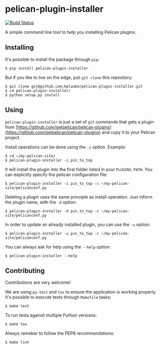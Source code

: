 # pelican-plugin-installer

[![Build Status](https://travis-ci.org/kplaube/pelican-plugin-installer.svg?branch=master)](https://travis-ci.org/kplaube/pelican-plugin-installer)

A simple command line tool to help you installing Pelican plugins.

## Installing

It's possible to install the package through `pip`:

```
$ pip install pelican-plugin-installer
```

But if you like to live on the edge, just `git clone` this repository:

```
$ git clone git@github.com:kplaube/pelican-plugin-installer.git
$ cd pelican-plugin-installer/
$ python setup.py install
```

## Using

`pelican-plugin-installer` is just a set of `git` commands that gets a plugin from [https://github.com/getpelican/pelican-plugins](https://github.com/getpelican/pelican-plugins) and copy it to your Pelican project.

Install operations can be done using the `-i` option. Example:

```
$ cd ~/my-pelican-site/
$ pelican-plugin-installer -i pin_to_top
```

It will install the plugin into the first folder listed in your `PLUGINS_PATH`. You can explicitly specify the pelican configuration file:

```
$ pelican-plugin-installer -i pin_to_top -c ~/my-pelican-site/pelicanconf.py
```

Deleting a plugin uses the same principle as install operation. Just inform the plugin name, with the `-d` option:

```
$ pelican-plugin-installer -d pin_to_top -c ~/my-pelican-site/pelicanconf.py
```

In order to update an already installed plugin, you can use the `-u` option:

```
$ pelican-plugin-installer -u pin_to_top -c ~/my-pelican-site/pelicanconf.py
```

You can always ask for help using the `--help` option:

```
$ pelican-plugin-installer --help
```

## Contributing

Contributions are very welcome!

We are using `py.test` and `tox` to ensure the application is working properly.
It's possible to execute tests through `Makefile` tasks:

```
$ make test
```

To run tests against multiple Python versions:

```
$ make tox
```

Always remeber to follow the PEP8 recommendations:

```
$ make lint
```
